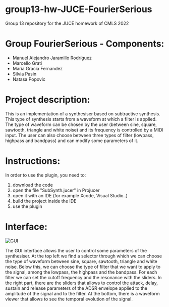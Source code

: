 # group13-hw-JUCE-FourierSerious
Group 13 repository for the JUCE homework of CMLS 2022

# Group FourierSerious - Components:
- Manuel Alejandro Jaramillo Rodríguez
- Marcello Grati
- Maria Gracia Fernandez
- Silvia Pasin
- Natasa Popovic

# Project description:
This is an implementation of a synthesiser based on subtractive synthesis. This type of synthesis starts from a waveform at which a filter is applied. The type of waveform can be chosen by the user (between sine, square, sawtooth, triangle and white noise) and its frequency is controlled by a MIDI input. The user can also choose between three types of filter (lowpass, highpass and bandpass) and can modify some parameters of it. 

# Instructions:
In order to use the plugin, you need to:
1. download the code
2. open the file "SubSynth.jucer" in Projucer
3. open it with an IDE (for example Xcode, Visual Studio..)
4. build the project inside the IDE
5. use the plugin

# Interface:

![GUI](https://github.com/polimi-cmls-22/group13-hw-JUCE-FourierSerious/blob/main/GUI.jpg?raw=true)

The GUI interface allows the user to control some parameters of the synthesiser. At the top left we find a selector through which we can choose the type of waveform between sine, square, sawtooth, triangle and white noise. Below this, we can choose the type of filter that we want to apply to the signal, among the lowpass, the highpass and the bandpass. For each filter we can set the cutoff frequency and the resonance with the sliders. In the right part, there are the sliders that allows to control the attack, delay, sustain and release parameters of the ADSR envelope applied to the amplitude of the signal and to the filter. At the bottom, there is a waveform viewer that allows to see the temporal evolution of the signal.


